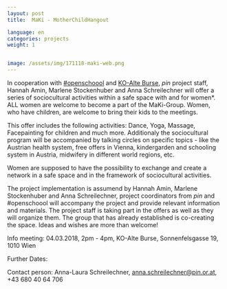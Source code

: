 ```yaml
---
layout: post
title:  MaKi - MotherChildHangout

language: en
categories: projects
weight: 1


image: /assets/img/171118-maki-web.png
---
```


In cooperation with [#openschoool](http://www.openschoool.org) and [KO-Alte Burse](http://www.ko-alteburse.at), *pin* project staff, Hannah Amin, Marlene Stockenhuber and Anna Schreilechner will offer a series of sociocultural activities within a safe space with and for women*. ALL women are welcome to become a part of the MaKi-Group. Women, who have children, are welcome to bring their kids to the meetings. 

This offer includes the following activities: Dance, Yoga, Massage, Facepainting for children and much more. Additionaly the sociocultural program will be accompanied by talking circles on specific topics - like the Austrian health system, free offers in Vienna, kindergarden and schooling system in Austria, midwifery in different world regions, etc.

Women are supposed to have the possibility to exchange and create a network in a safe space and in the framework of sociocultural activities.

The project implementation is assumend by Hannah Amin, Marlene Stockenhuber and Anna Schreilechner, project coordinators from *pin* and #openschoool will accompany the project and provide relevant information and materials. The project staff is taking part in the offers as well as they will organize them. The group that has already established is co-creating the space. Ideas and wishes are more than welcome!

Info meeting: 04.03.2018, 2pm - 4pm, KO-Alte Burse, Sonnenfelsgasse 19, 1010 Wien

Further Dates: 

Contact person: Anna-Laura Schreilechner, anna.schreilechner@pin.or.at, +43 680 40 64 706
